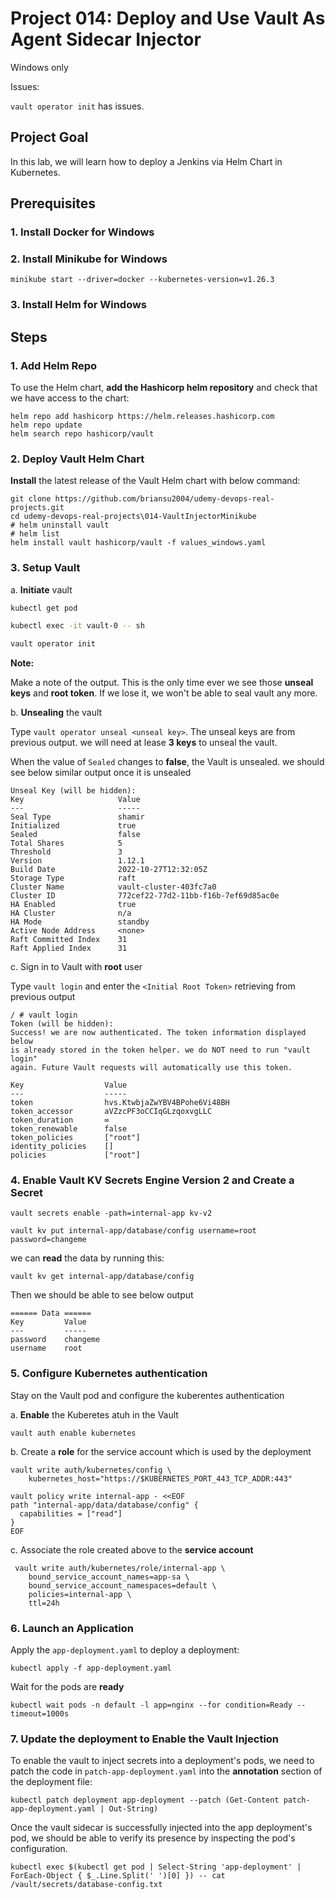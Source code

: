 # Project 014: Deploy and Use Vault As Agent Sidecar Injector

Windows only

Issues:

`vault operator init` has issues.

<!--
```dos
PS C:\devbox\udemy-devops-real-projects\014-VaultInjectorMinikube> vault operator init
vault : The term 'vault' is not recognized as the name of a cmdlet, function, script file, or operable program. Check the spelling of the name, or if a path
was included, verify that the path is correct and try again.
At line:1 char:1
+ vault operator init
+ ~~~~~
    + CategoryInfo          : ObjectNotFound: (vault:String) [], CommandNotFoundException
    + FullyQualifiedErrorId : CommandNotFoundException
```
-->

<!--
```dos
PS C:\devbox\udemy-devops-real-projects\014-VaultInjectorMinikube> docker ps
CONTAINER ID   IMAGE                                 COMMAND                  CREATED      STATUS         PORTS                                                                                                                             NAMES
c12c356d0ba7   gcr.io/k8s-minikube/kicbase:v0.0.37   "/usr/local/bin/entr…"   6 days ago   Up 4 minutes   127.0.0.1:2233->22/tcp, 127.0.0.1:2234->2376/tcp, 127.0.0.1:2236->5000/tcp, 127.0.0.1:2237->8443/tcp, 127.0.0.1:2235->32443/tcp   minikube
PS C:\devbox\udemy-devops-real-projects\014-VaultInjectorMinikube>
PS C:\devbox\udemy-devops-real-projects\014-VaultInjectorMinikube> docker exec -it c12 bash
root@minikube:/#
root@minikube:/# vault operator init
bash: vault: command not found
```
-->

## Project Goal

In this lab, we will learn how to deploy a Jenkins via Helm Chart in Kubernetes.

## Prerequisites

### 1. Install Docker for Windows

### 2. Install Minikube for Windows

```dos
minikube start --driver=docker --kubernetes-version=v1.26.3
```

### 3. Install Helm for Windows

## Steps

### 1. Add Helm Repo

To use the Helm chart, **add the Hashicorp helm repository** and check that we have access to the chart:

```dos
helm repo add hashicorp https://helm.releases.hashicorp.com
helm repo update
helm search repo hashicorp/vault
```

<!--
helm repo list

helm list

PS C:\devbox> helm repo add hashicorp https://helm.releases.hashicorp.com
"hashicorp" has been added to our repositories
PS C:\devbox> helm repo update
Hang tight while we grab the latest from our chart repositories...
...Successfully got an update from the "hashicorp" chart repository
...Successfully got an update from the "jenkins" chart repository
Update Complete. ⎈Happy Helming!⎈
PS C:\devbox> helm search repo hashicorp/vault
NAME            CHART VERSION   APP VERSION     DESCRIPTION
hashicorp/vault 0.24.0          1.13.1          Official HashiCorp Vault Chart
-->

### 2. Deploy Vault Helm Chart

**Install** the latest release of the Vault Helm chart with below command:

```dos
git clone https://github.com/briansu2004/udemy-devops-real-projects.git
cd udemy-devops-real-projects\014-VaultInjectorMinikube
# helm uninstall vault
# helm list
helm install vault hashicorp/vault -f values_windows.yaml
```

<!--
```dos
PS C:\devbox\udemy-devops-real-projects\014-VaultInjectorMinikube> helm install vault hashicorp/vault -f values.yaml
NAME: vault
LAST DEPLOYED: Sat Apr  8 20:20:55 2023
NAMESPACE: default
STATUS: deployed
REVISION: 1
NOTES:
Thank we for installing HashiCorp Vault!

Now that we have deployed Vault, we should look over the docs on using
Vault with Kubernetes available here:

https://www.vaultproject.io/docs/

our release is named vault. To learn more about the release, try:

  $ helm status vault
  $ helm get manifest vault

PS C:\devbox\udemy-devops-real-projects\014-VaultInjectorMinikube> helm status vault
NAME: vault
LAST DEPLOYED: Sat Apr  8 20:20:55 2023
NAMESPACE: default
STATUS: deployed
REVISION: 1
NOTES:
Thank we for installing HashiCorp Vault!

Now that we have deployed Vault, we should look over the docs on using
Vault with Kubernetes available here:

https://www.vaultproject.io/docs/

our release is named vault. To learn more about the release, try:

  $ helm status vault
  $ helm get manifest vault
```
-->

### 3. Setup Vault

a. **Initiate** vault

```bash
kubectl get pod

kubectl exec -it vault-0 -- sh

vault operator init
```

<!--
```bash
/ $ vault operator init
Unseal Key 1: sSilf5U+hYtF1yMrDsLsCmMqSzyKCZKNxVdC8iag01XH
Unseal Key 2: Xw7I9jigse5JZNBeSUoC4iUjJHF02GuJmfTXQXvcCoX/
Unseal Key 3: Ih/2UfDI2i4RxwpnFaJDbnO6tzf9kHfCdpmeKhE8fPFz
Unseal Key 4: vJhMqPGPHEPL3BlIk88okNFfPdekKrsGAyXr22kULD6C
Unseal Key 5: Y+8b3yzOvN7cFxPx6oi62K7Tn0de/ahnzfYJ24VfszK8

Initial Root Token: hvs.RJGvA7wXMyKhNReZFaw6dVb9

Vault initialized with 5 key shares and a key threshold of 3. Please securely
distribute the key shares printed above. When the Vault is re-sealed,        
restarted, or stopped, you must supply at least 3 of these keys to unseal it 
before it can start servicing requests.

Vault does not store the generated root key. Without at least 3 keys to      
reconstruct the root key, Vault will remain permanently sealed!

It is possible to generate new unseal keys, provided you have a quorum of    
existing unseal keys shares. See "vault operator rekey" for more information.
```
-->

**Note:**

Make a note of the output. This is the only time ever we see those **unseal keys** and **root token**. If we lose it, we won't be able to seal vault any more.

b. **Unsealing** the vault

Type `vault operator unseal <unseal key>`. The unseal keys are from previous output. we will need at lease **3 keys** to unseal the vault.

When the value of  `Sealed` changes to **false**, the Vault is unsealed. we should see below similar output once it is unsealed

```dos
Unseal Key (will be hidden): 
Key                     Value
---                     -----
Seal Type               shamir
Initialized             true
Sealed                  false
Total Shares            5
Threshold               3
Version                 1.12.1
Build Date              2022-10-27T12:32:05Z
Storage Type            raft
Cluster Name            vault-cluster-403fc7a0
Cluster ID              772cef22-77d2-11bb-f16b-7ef69d85ac0e
HA Enabled              true
HA Cluster              n/a
HA Mode                 standby
Active Node Address     <none>
Raft Committed Index    31
Raft Applied Index      31
```

c. Sign in to Vault with **root** user

Type `vault login` and enter the `<Initial Root Token>` retrieving from previous output

```dos
/ # vault login
Token (will be hidden): 
Success! we are now authenticated. The token information displayed below
is already stored in the token helper. we do NOT need to run "vault login"
again. Future Vault requests will automatically use this token.

Key                  Value
---                  -----
token                hvs.KtwbjaZwYBV4BPohe6Vi48BH
token_accessor       aVZzcPF3oCCIqGLzqoxvgLLC
token_duration       ∞
token_renewable      false
token_policies       ["root"]
identity_policies    []
policies             ["root"]
```

### 4. Enable Vault KV Secrets Engine Version 2 and Create a Secret

<!--
> Refer to <https://developer.hashicorp.com/vault/docs/secrets/kv/kv-v2>
-->

```dos
vault secrets enable -path=internal-app kv-v2

vault kv put internal-app/database/config username=root password=changeme
```

we can **read** the data by running this:

```dos
vault kv get internal-app/database/config
```

Then we should be able to see below output

```dos
====== Data ======
Key         Value
---         -----
password    changeme
username    root
```

### 5. Configure Kubernetes authentication

Stay on the Vault pod and configure the kuberentes authentication

a. **Enable** the Kuberetes atuh in the Vault

```dos
vault auth enable kubernetes
```

b. Create a **role** for the service account which is used by the deployment

```dos
vault write auth/kubernetes/config \
    kubernetes_host="https://$KUBERNETES_PORT_443_TCP_ADDR:443"

vault policy write internal-app - <<EOF
path "internal-app/data/database/config" {
  capabilities = ["read"]
}
EOF
```

<!--
> Note: Since version 2 kv has prefixed `data/`, our secret path will be `internal-app/data/database/config`, instead of `internal-app/database/config`
-->

c. Associate the role created above to the **service account**

```dos
 vault write auth/kubernetes/role/internal-app \
    bound_service_account_names=app-sa \
    bound_service_account_namespaces=default \
    policies=internal-app \
    ttl=24h
```

### 6. Launch an Application

Apply the `app-deployment.yaml` to deploy a deployment:

```dos
kubectl apply -f app-deployment.yaml
```

Wait for the pods are **ready**

```dos
kubectl wait pods -n default -l app=nginx --for condition=Ready --timeout=1000s
```

### 7. Update the deployment to Enable the Vault Injection

To enable the vault to inject secrets into a deployment's pods, we need to patch the  code in `patch-app-deployment.yaml` into the **annotation** section of the deployment file:

<!--
```dos
kubectl patch deployment app-deployment --patch "$(cat patch-app-deployment.yaml)"
```

==>
-->

```dos
kubectl patch deployment app-deployment --patch (Get-Content patch-app-deployment.yaml | Out-String)
```

Once the vault sidecar is successfully injected into the app deployment's pod, we should be able to verify its presence by inspecting the pod's configuration.

<!--
```dos
kubectl exec $(kubectl get pod|grep app-deployment|awk '{print $1}') -- cat /vault/secrets/database-config.txt
```

==>
-->

```dos
kubectl exec $(kubectl get pod | Select-String 'app-deployment' | ForEach-Object { $_.Line.Split(' ')[0] }) -- cat /vault/secrets/database-config.txt
```
